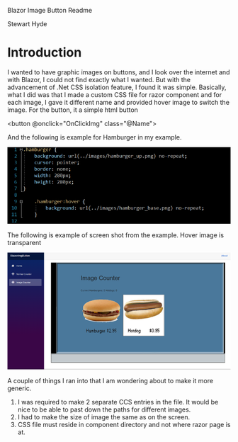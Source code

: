 Blazor Image Button  Readme

Stewart Hyde

Introduction
============


I wanted to have graphic images on buttons, and I look over the internet and with Blazor, I could not find exactly what I wanted.  But with the advancement of .Net CSS isolation feature, I found it was simple. Basically, what I did was that I made a custom CSS file for razor component and for each image, I gave it different name and provided hover image to switch the image.
For the button, it a simple html button 

<button @onclick="OnClickImg" class="@Name"></button>

And the following is example for Hamburger in my example.


![](media/css.png)
 
The following is example of screen shot from the example.  Hover image is transparent

![](media/screenshot.png)

A couple of things I ran into that I am wondering about to make it more generic.
1.	I was required to make 2 separate CCS entries in the file. It would be nice to be able to past down the paths for different images.
2.	I had to make the size of image the same as on the screen. 
3.	CSS file must reside in component directory and not where razor page is at.

